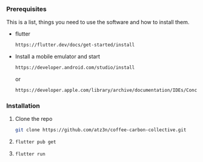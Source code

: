 ### Prerequisites

This is a list, things you need to use the software and how to install them.

- flutter
  ```sh
  https://flutter.dev/docs/get-started/install
  ```
- Install a mobile emulator and start

  ```sh
  https://developer.android.com/studio/install
  ```

  or

  ```sh
  https://developer.apple.com/library/archive/documentation/IDEs/Conceptual/iOS_Simulator_Guide/GettingStartedwithiOSSimulator/GettingStartedwithiOSSimulator.html#//apple_ref/doc/uid/TP40012848-CH5-SW1
  ```

### Installation

1. Clone the repo
   ```sh
   git clone https://github.com/atz3n/coffee-carbon-collective.git
   ```
2. ```sh
   flutter pub get
   ```
3. ```sh
   flutter run
   ```
